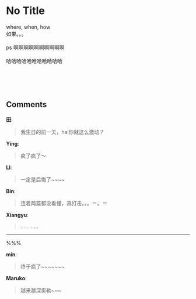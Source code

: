 # No Title

<div id="msgcns!9884D0A402622CB2!3780" class="bvMsg"><div>where, when, how</div>
<div> </div>
<div>如果。。。</div>
<div> </div>
<div> <br />ps 啊啊啊啊啊啊啊啊啊啊<br /><br />哈哈哈哈哈哈哈哈哈哈哈<br /><br /><br /><br /><br /></div></div>

## Comments

**田**:
> 我生日的前一天，hai你就这么激动？

**Ying**:
> 疯了疯了～

**LI**:
> 一定是后悔了~~~~

**Bin**:
> 连着两篇都没看懂，真打击。。。＝。＝

**Xiangyu**:
> ............  
**************
%%%

**min**:
> 终于疯了~~~~~~~

**Maruko**:
> 越来越深奥勒~~~

